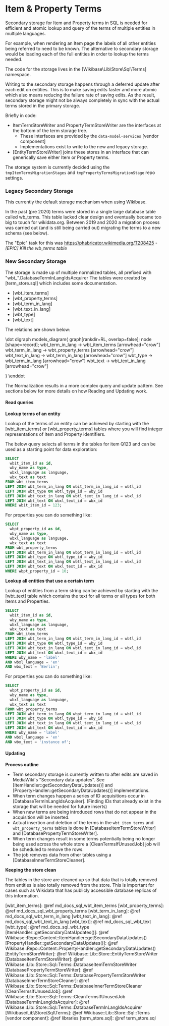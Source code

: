 # Item & Property Terms

Secondary storage for Item and Property terms in SQL is needed for efficient and atomic lookup and query of the terms of multiple entities in multiple languages.

For example, when rendering an Item page the labels of all other entities being referred to need to be known.
The alternative to secondary storage would be loading each of the full entities in order to lookup the terms needed.

The code for the storage lives in the [Wikibase\Lib\Store\Sql\Terms] namespace.

Writing to the secondary storage happens through a deferred update after each edit on entities. This is to make saving edits faster and more atomic which also means reducing the failure rate of saving edits. As the result, secondary storage might not be always completely in sync with the actual terms stored in the primary storage.

Briefly in code:
 - ItemTermStoreWriter and PropertyTermStoreWriter are the interfaces at the bottom of the term storage tree.
   - These interfaces are provided by the `data-model-services` [vendor component]
   - Implementations exist to write to the new and legacy storage.
 - [EntityTermStoreWriter] joins these stores in an interface that can generically save either Item or Property terms.

The storage system is currently decided using the `tmpItemTermsMigrationStages` and `tmpPropertyTermsMigrationStage` repo settings.

### Legacy Secondary Storage

This currently the default storage mechanism when using Wikibase.

In the past (pre 2020) terms were stored in a single large database table called wb_terms.
This table lacked clear design and eventually became too big to touch for wikidata.org.
Between 2019 and 2020 a migration process was carried out (and is still being carried out) migrating the terms to a new schema (see below).

The "Epic" task for this was https://phabricator.wikimedia.org/T208425 - *[EPIC] Kill the wb_terms table*

### New Secondary Storage

The storage is made up of multiple normalized tables, all prefixed with "wbt_".DatabaseTermInLangIdsAcquirer
The tables were created by [term_store.sql] which includes some documentation.

* [wbt_item_terms]
* [wbt_property_terms]
* [wbt_term_in_lang]
* [wbt_text_in_lang]
* [wbt_type]
* [wbt_text]

The relations are shown below:

\dot
digraph models_diagram{
    graph[rankdir=RL, overlap=false];
    node [shape=record];
  wbt_term_in_lang -> wbt_item_terms [arrowhead="crow"]
  wbt_term_in_lang -> wbt_property_terms [arrowhead="crow"]
  wbt_text_in_lang -> wbt_term_in_lang [arrowhead="crow"]
  wbt_type -> wbt_term_in_lang [arrowhead="crow"]
  wbt_text -> wbt_text_in_lang [arrowhead="crow"]

}
\enddot

The Normalization results in a more complex query and update pattern.
See sections below for more details on how Reading and Updating work.

#### Read queries

**Lookup terms of an entity**

Lookup of the terms of an entity can be achieved by starting with the [wbt_item_terms] or [wbt_property_terms] tables where you will find integer representations of Item and Property identifiers.

The below query selects all terms in the tables for item Q123 and can be used as a starting point for data exploration:

```sql
SELECT
  wbit_item_id as id,
  wby_name as type,
  wbxl_language as language,
  wbx_text as text
FROM wbt_item_terms
LEFT JOIN wbt_term_in_lang ON wbit_term_in_lang_id = wbtl_id
LEFT JOIN wbt_type ON wbtl_type_id = wby_id
LEFT JOIN wbt_text_in_lang ON wbtl_text_in_lang_id = wbxl_id
LEFT JOIN wbt_text ON wbxl_text_id = wbx_id
WHERE wbit_item_id = 123;
```

For properties you can do something like:

```sql
SELECT
  wbpt_property_id as id,
  wby_name as type,
  wbxl_language as language,
  wbx_text as text
FROM wbt_property_terms
LEFT JOIN wbt_term_in_lang ON wbpt_term_in_lang_id = wbtl_id
LEFT JOIN wbt_type ON wbtl_type_id = wby_id
LEFT JOIN wbt_text_in_lang ON wbtl_text_in_lang_id = wbxl_id
LEFT JOIN wbt_text ON wbxl_text_id = wbx_id
WHERE wbpt_property_id = 10;
```

**Lookup all entities that use a certain term**

Lookup of entities from a term string can be achieved by starting with the [wbt_text] table which contains the text for all terms or all types for both Items and Properties.

```sql
SELECT
  wbit_item_id as id,
  wby_name as type,
  wbxl_language as language,
  wbx_text as text
FROM wbt_item_terms
LEFT JOIN wbt_term_in_lang ON wbit_term_in_lang_id = wbtl_id
LEFT JOIN wbt_type ON wbtl_type_id = wby_id
LEFT JOIN wbt_text_in_lang ON wbtl_text_in_lang_id = wbxl_id
LEFT JOIN wbt_text ON wbxl_text_id = wbx_id
WHERE wby_name = 'label'
AND wbxl_language = 'en'
AND wbx_text = 'Berlin';
```

For properties you can do something like:

```sql
SELECT
  wbpt_property_id as id,
  wby_name as type,
  wbxl_language as language,
  wbx_text as text
FROM wbt_property_terms
LEFT JOIN wbt_term_in_lang ON wbpt_term_in_lang_id = wbtl_id
LEFT JOIN wbt_type ON wbtl_type_id = wby_id
LEFT JOIN wbt_text_in_lang ON wbtl_text_in_lang_id = wbxl_id
LEFT JOIN wbt_text ON wbxl_text_id = wbx_id
WHERE wby_name = 'label'
AND wbxl_language = 'en'
AND wbx_text = 'instance of';
```

#### Updating

**Process outline**

 - Term secondary storage is currently written to after edits are saved in MediaWiki's "Secondary data updates". See [ItemHandler::getSecondaryDataUpdates()] and [PropertyHandler::getSecondaryDataUpdates()] implementations.
 - When term changes happen a series of ID acquisitions occur in [DatabaseTermInLangIdsAcquirer]. (Finding IDs that already exist in the storage that will be needed for future inserts)
 - When new terms are being introduced rows that do not appear in the acquisition will be inserted.
 - Actual insertion and deletion of the terms in the `wbt_item_terms` and `wbt_property_terms` tables is done in [DatabaseItemTermStoreWriter] and [DatabasePropertyTermStoreWriter].
 - When term changes result in some terms potentially being no longer being used across the whole store a [CleanTermsIfUnusedJob] job will be scheduled to remove the rows.
 - The job removes data from other tables using a [DatabaseInnerTermStoreCleaner].

**Keeping the store clean**

The tables in the store are cleaned up so that data that is totally removed from entities is also totally removed from the store.
This is important for cases such as Wikidata that has publicly accessible database replicas of this information.

[wbt_item_terms]: @ref md_docs_sql_wbt_item_terms
[wbt_property_terms]: @ref md_docs_sql_wbt_property_terms
[wbt_term_in_lang]: @ref md_docs_sql_wbt_term_in_lang
[wbt_text_in_lang]: @ref md_docs_sql_wbt_text_in_lang
[wbt_text]: @ref md_docs_sql_wbt_text
[wbt_type]: @ref md_docs_sql_wbt_type
[ItemHandler::getSecondaryDataUpdates()]: @ref Wikibase::Repo::Content::ItemHandler::getSecondaryDataUpdates()
[PropertyHandler::getSecondaryDataUpdates()]: @ref Wikibase::Repo::Content::PropertyHandler::getSecondaryDataUpdates()
[EntityTermStoreWriter]: @ref Wikibase::Lib::Store::EntityTermStoreWriter
[DatabaseItemTermStoreWriter]: @ref Wikibase::Lib::Store::Sql::Terms::DatabaseItemTermStoreWriter
[DatabasePropertyTermStoreWriter]: @ref Wikibase::Lib::Store::Sql::Terms::DatabasePropertyTermStoreWriter
[DatabaseInnerTermStoreCleaner]: @ref Wikibase::Lib::Store::Sql::Terms::DatabaseInnerTermStoreCleaner
[CleanTermsIfUnusedJob]: @ref Wikibase::Lib::Store::Sql::Terms::CleanTermsIfUnusedJob
[DatabaseTermInLangIdsAcquirer]: @ref Wikibase::Lib::Store::Sql::Terms::DatabaseTermInLangIdsAcquirer
[Wikibase\Lib\Store\Sql\Terms]: @ref Wikibase::Lib::Store::Sql::Terms
[vendor component]: @ref libraries
[term_store.sql]: @ref term_store.sql
